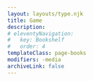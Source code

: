 ```yaml
---
layout: layouts/type.njk
title: Game
description:
# eleventyNavigation:
#   key: Bookshelf
#   order: 4
templateClass: page-books
modifiers: -media
archiveLink: false
---
```

